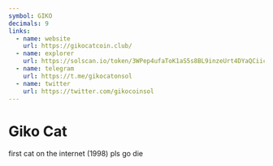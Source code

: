 ```yaml
---
symbol: GIKO
decimals: 9
links:
  - name: website
    url: https://gikocatcoin.club/
  - name: explorer
    url: https://solscan.io/token/3WPep4ufaToK1aS5s8BL9inzeUrt4DYaQCiic6ZkkC1U
  - name: telegram
    url: https://t.me/gikocatonsol
  - name: twitter
    url: https://twitter.com/gikocoinsol
---
```


# Giko Cat

first cat on the internet (1998) pls go die
